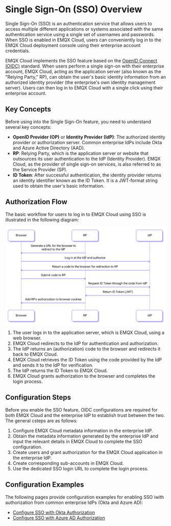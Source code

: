 # Single Sign-On (SSO) Overview

Single Sign-On (SSO) is an authentication service that allows users to access multiple different applications or systems associated with the same authentication service using a single set of usernames and passwords. When SSO is enabled in EMQX Cloud, users can conveniently log in to the EMQX Cloud deployment console using their enterprise account credentials.

EMQX Cloud implements the SSO feature based on the [OpenID Connect (OIDC)](https://openid.net/developers/how-connect-works/) standard. When users perform a single sign-on with their enterprise account, EMQX Cloud, acting as the application server (also known as the "Relying Party," RP), can obtain the user's basic identity information from an authorized identity provider (the enterprise's own identity management server). Users can then log in to EMQX Cloud with a single click using their enterprise account.

## Key Concepts

Before using into the Single Sign-On feature, you need to understand several key concepts:

- **OpenID Provider (OP)** or **Identity Provider (IdP)**: The authorized identity provider or authorization server. Common enterprise IdPs include Okta and Azure Active Directory (AAD).
- **RP**: Relying Party, which is the application server or website that outsources its user authentication to the IdP (Identity Provider). EMQX Cloud, as the provider of single sign-on services, is also referred to as the Service Provider (SP).
- **ID Token**: After successful authentication, the identity provider returns an identity identifier known as the ID Token. It is a JWT-format string used to obtain the user's basic information.

## Authorization Flow

The basic workflow for users to log in to EMQX Cloud using SSO is illustrated in the following diagram: 

<img src="./_assets/sso0.png" alt="sso" style="zoom:67%;" />

1. The user logs in to the application server, which is EMQX Cloud, using a web browser.
2. EMQX Cloud redirects to the IdP for authentication and authorization.
3. The IdP returns an (authorization) code to the browser and redirects it back to EMQX Cloud.
4. EMQX Cloud retrieves the ID Token using the code provided by the IdP and sends it to the IdP for verification.
5. The IdP returns the ID Token to EMQX Cloud.
6. EMQX Cloud grants authorization to the browser and completes the login process.

## Configuration Steps

Before you enable the SSO feature, OIDC configurations are required for both EMQX Cloud and the enterprise IdP to establish trust between the two. The general csteps are as follows:

1. Configure EMQX Cloud metadata information in the enterprise IdP.
2. Obtain the metadata information generated by the enterprise IdP and input the relevant details in EMQX Cloud to complete the SSO configuration.
3. Create users and grant authorization for the EMQX Cloud application in the enterprise IdP.
4. Create corresponding sub-accounts in EMQX Cloud.
5. Use the dedicated SSO login URL to complete the login process.

## Configuration Examples

The following pages provide configuration examples for enabling SSO iwith authorization from common enterprise IdPs (Okta and Azure AD):

- [Configure SSO with Okta Authorization](./sso_okta.md) 
- [Configure SSO with Azure AD Authorization](./sso_azure.md)
